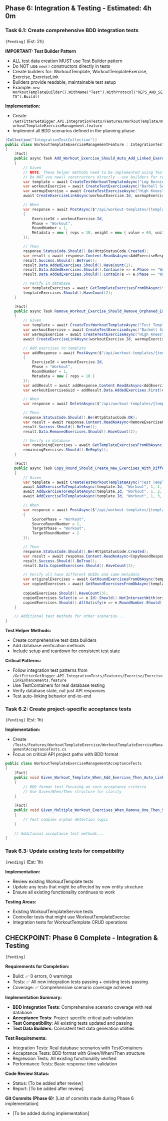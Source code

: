 ## Phase 6: Integration & Testing - Estimated: 4h 0m

### Task 6.1: Create comprehensive BDD integration tests
`[Pending]` (Est: 2h)

**IMPORTANT: Test Builder Pattern**
- ALL test data creation MUST use Test Builder pattern
- Do NOT use `new()` constructors directly in tests
- Create builders for: WorkoutTemplate, WorkoutTemplateExercise, Exercise, ExerciseLink
- Builders provide readable, maintainable test setup
- Example: `new WorkoutTemplateBuilder().WithName("Test").WithProtocol("REPS_AND_SETS").Build()`

**Implementation:**
- Create `/GetFitterGetBigger.API.IntegrationTests/Features/WorkoutTemplate/WorkoutTemplateExerciseManagement.feature`
- Implement all BDD scenarios defined in the planning phase:

```csharp
[Collection("IntegrationTestCollection")]
public class WorkoutTemplateExerciseManagementFeature : IntegrationTestBase
{
    [Fact]
    public async Task Add_Workout_Exercise_Should_Auto_Add_Linked_Exercises()
    {
        // Given
        // NOTE: These helper methods need to be implemented using Test Builders pattern
        // Do NOT use new() constructors directly - use builders for readable tests
        var template = await CreateTestWorkoutTemplateAsync("Leg Burning I", "REPS_AND_SETS");
        var workoutExercise = await CreateTestExerciseAsync("Barbell Squat", ExerciseType.WORKOUT);
        var warmupExercise = await CreateTestExerciseAsync("High Knees", ExerciseType.WARMUP);
        await CreateExerciseLinkAsync(workoutExercise.Id, warmupExercise.Id, ExerciseLinkType.WARMUP);

        // When
        var response = await PostAsync($"/api/workout-templates/{template.Id}/exercises", new
        {
            ExerciseId = workoutExercise.Id,
            Phase = "Workout",
            RoundNumber = 1,
            Metadata = new { reps = 10, weight = new { value = 60, unit = "kg" } }
        });

        // Then
        response.StatusCode.Should().Be(HttpStatusCode.Created);
        var result = await response.Content.ReadAsAsync<AddExerciseResponseDto>();
        result.Success.Should().BeTrue();
        result.Data.AddedExercises.Should().HaveCount(2);
        result.Data.AddedExercises.Should().Contain(e => e.Phase == "Workout" && e.ExerciseId == workoutExercise.Id);
        result.Data.AddedExercises.Should().Contain(e => e.Phase == "Warmup" && e.ExerciseId == warmupExercise.Id);

        // Verify in database
        var templateExercises = await GetTemplateExercisesFromDbAsync(template.Id);
        templateExercises.Should().HaveCount(2);
    }

    [Fact]
    public async Task Remove_Workout_Exercise_Should_Remove_Orphaned_Exercises()
    {
        // Given
        var template = await CreateTestWorkoutTemplateAsync("Test Template", "REPS_AND_SETS");
        var workoutExercise = await CreateTestExerciseAsync("Barbell Squat", ExerciseType.WORKOUT);
        var warmupExercise = await CreateTestExerciseAsync("High Knees", ExerciseType.WARMUP);
        await CreateExerciseLinkAsync(workoutExercise.Id, warmupExercise.Id, ExerciseLinkType.WARMUP);

        // Add exercises to template
        var addResponse = await PostAsync($"/api/workout-templates/{template.Id}/exercises", new
        {
            ExerciseId = workoutExercise.Id,
            Phase = "Workout",
            RoundNumber = 1,
            Metadata = new { reps = 10 }
        });
        var addResult = await addResponse.Content.ReadAsAsync<AddExerciseResponseDto>();
        var workoutExerciseGuid = addResult.Data.AddedExercises.First(e => e.Phase == "Workout").Id;

        // When
        var response = await DeleteAsync($"/api/workout-templates/{template.Id}/exercises/{workoutExerciseGuid}");

        // Then
        response.StatusCode.Should().Be(HttpStatusCode.OK);
        var result = await response.Content.ReadAsAsync<RemoveExerciseResponseDto>();
        result.Success.Should().BeTrue();
        result.Data.RemovedExercises.Should().HaveCount(2);

        // Verify in database
        var remainingExercises = await GetTemplateExercisesFromDbAsync(template.Id);
        remainingExercises.Should().BeEmpty();
    }

    [Fact]
    public async Task Copy_Round_Should_Create_New_Exercises_With_Different_GUIDs()
    {
        // Given
        var template = await CreateTestWorkoutTemplateAsync("Test Template", "REPS_AND_SETS");
        await AddExerciseToTemplateAsync(template.Id, "Workout", 1, 1, new { reps = 10 });
        await AddExerciseToTemplateAsync(template.Id, "Workout", 1, 2, new { reps = 15 });
        await AddExerciseToTemplateAsync(template.Id, "Workout", 1, 3, new { reps = 20 });

        // When
        var response = await PostAsync($"/api/workout-templates/{template.Id}/rounds/copy", new
        {
            SourcePhase = "Workout",
            SourceRoundNumber = 1,
            TargetPhase = "Workout", 
            TargetRoundNumber = 2
        });

        // Then
        response.StatusCode.Should().Be(HttpStatusCode.Created);
        var result = await response.Content.ReadAsAsync<CopyRoundResponseDto>();
        result.Success.Should().BeTrue();
        result.Data.CopiedExercises.Should().HaveCount(3);

        // Verify all have different GUIDs and same metadata
        var originalExercises = await GetRoundExercisesFromDbAsync(template.Id, "Workout", 1);
        var copiedExercises = await GetRoundExercisesFromDbAsync(template.Id, "Workout", 2);
        
        copiedExercises.Should().HaveCount(3);
        copiedExercises.Select(e => e.Id).Should().NotIntersectWith(originalExercises.Select(e => e.Id));
        copiedExercises.Should().AllSatisfy(e => e.RoundNumber.Should().Be(2));
    }

    // Additional test methods for other scenarios...
}
```

**Test Helper Methods:**
- Create comprehensive test data builders
- Add database verification methods
- Include setup and teardown for consistent test state

**Critical Patterns:**
- Follow integration test patterns from `/GetFitterGetBigger.API.IntegrationTests/Features/Exercise/ExerciseLinkEnhancements.feature`
- Use TestContainers for real database testing
- Verify database state, not just API responses
- Test auto-linking behavior end-to-end

### Task 6.2: Create project-specific acceptance tests
`[Pending]` (Est: 1h)

**Implementation:**
- Create `/Tests/Features/WorkoutTemplateExercise/WorkoutTemplateExerciseManagementAcceptanceTests.cs`
- Focus on critical API project paths with BDD format

```csharp
public class WorkoutTemplateExerciseManagementAcceptanceTests
{
    [Fact]
    public void Given_Workout_Template_When_Add_Exercise_Then_Auto_Link_Should_Work()
    {
        // BDD format test focusing on core acceptance criteria
        // Use Given/When/Then structure for clarity
    }
    
    [Fact]
    public void Given_Multiple_Workout_Exercises_When_Remove_One_Then_Shared_Warmup_Should_Remain()
    {
        // Test complex orphan detection logic
    }
    
    // Additional acceptance test methods...
}
```

### Task 6.3: Update existing tests for compatibility
`[Pending]` (Est: 1h)

**Implementation:**
- Review existing WorkoutTemplate tests
- Update any tests that might be affected by new entity structure
- Ensure all existing functionality continues to work

**Testing Areas:**
- Existing WorkoutTemplateService tests
- Controller tests that might use WorkoutTemplateExercise
- Integration tests for WorkoutTemplate CRUD operations

## CHECKPOINT: Phase 6 Complete - Integration & Testing
`[Pending]`

**Requirements for Completion:**
- Build: ✅ 0 errors, 0 warnings
- Tests: ✅ All new integration tests passing + existing tests passing
- Coverage: ✅ Comprehensive scenario coverage achieved

**Implementation Summary:**
- **BDD Integration Tests**: Comprehensive scenario coverage with real database
- **Acceptance Tests**: Project-specific critical path validation
- **Test Compatibility**: All existing tests updated and passing
- **Test Data Builders**: Consistent test data generation utilities

**Test Requirements:**
- Integration Tests: Real database scenarios with TestContainers
- Acceptance Tests: BDD format with Given/When/Then structure
- Regression Tests: All existing functionality verified
- Performance Tests: Basic response time validation

**Code Review Status:**
- Status: [To be added after review]
- Report: [To be added after review]

**Git Commits (Phase 6):**
[List of commits made during Phase 6 implementation]
- [To be added during implementation]